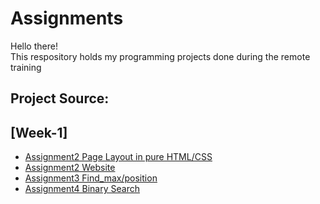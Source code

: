 # Assignments
Hello there!\
This respository holds my programming projects done during the remote training

## Project Source:
  ## [Week-1]
  * [Assignment2 Page Layout in pure HTML/CSS](https://github.com/eydiec/remote-assignments/tree/main/Week-1/assignment-2)
  * [Assignment2 Website](http://htmlpreview.github.io/?https://github.com/eydiec/remote-assignments/blob/main/Week-1/assignment-2/assignment2.html)
  * [Assignment3 Find_max/position](https://github.com/eydiec/remote-assignments/blob/main/Week-1/assignment-3.py)
  * [Assignment4 Binary Search](https://github.com/eydiec/remote-assignments/blob/main/Week-1/assignment-4.py)
